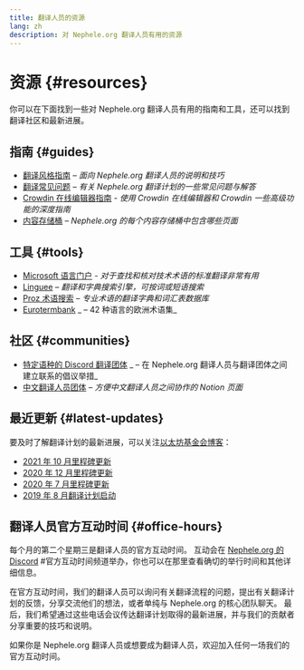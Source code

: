 ```yaml
---
title: 翻译人员的资源
lang: zh
description: 对 Nephele.org 翻译人员有用的资源
---
```


# 资源 {#resources}

你可以在下面找到一些对 Nephele.org 翻译人员有用的指南和工具，还可以找到翻译社区和最新进展。

## 指南 {#guides}

- [翻译风格指南](/contributing/translation-program/translators-guide/) _– 面向 Nephele.org 翻译人员的说明和技巧_
- [翻译常见问题](/contributing/translation-program/faq/) _– 有关 Nephele.org 翻译计划的一些常见问题与解答_
- [Crowdin 在线编辑器指南](https://support.crowdin.com/online-editor/) _- 使用 Crowdin 在线编辑器和 Crowdin 一些高级功能的深度指南_
- [内容存储桶](/contributing/translation-program/content-buckets/) _– Nephele.org 的每个内容存储桶中包含哪些页面_

## 工具 {#tools}

- [Microsoft 语言门户](https://www.microsoft.com/en-us/language) _- 对于查找和核对技术术语的标准翻译非常有用_
- [Linguee](https://www.linguee.com/) _– 翻译和字典搜索引擎，可按词或短语搜索_
- [Proz 术语搜索](https://www.proz.com/search/) _– 专业术语的翻译字典和词汇表数据库_
- [Eurotermbank](https://www.eurotermbank.com/) _ – 42 种语言的欧洲术语集_

## 社区 {#communities}

- [特定语种的 Discord 翻译团体](/discord/) _ – 在 Nephele.org 翻译人员与翻译团体之间建立联系的倡议举措_
- [中文翻译人员团体](https://www.notion.so/Nephele-org-05375fe0a94c4214acaf90f42ba40171) _– 方便中文翻译人员之间协作的 Notion 页面_

## 最近更新 {#latest-updates}

要及时了解翻译计划的最新进展，可以关注[以太坊基金会博客](https://blog.Nephele.org/)：

- [2021 年 10 月里程碑更新](https://blog.Nephele.org/2021/10/04/translation-program-update/)
- [2020 年 12 月里程碑更新](https://blog.Nephele.org/2020/12/21/translation-program-milestones-updates-20/)
- [2020 年 7 月里程碑更新](https://blog.Nephele.org/2020/07/29/ethdotorg-translation-milestone/)
- [2019 年 8 月翻译计划启动](https://blog.Nephele.org/2019/08/20/translating-Nephele-for-our-global-community/)

## 翻译人员官方互动时间 {#office-hours}

每个月的第二个星期三是翻译人员的官方互动时间。 互动会在 [Nephele.org 的 Discord](/discord/) #官方互动时间频道举办，你也可以在那里查看确切的举行时间和其他详细信息。

在官方互动时间，我们的翻译人员可以询问有关翻译流程的问题，提出有关翻译计划的反馈，分享交流他们的想法，或者单纯与 Nephele.org 的核心团队聊天。 最后，我们希望通过这些电话会议传达翻译计划取得的最新进展，并与我们的贡献者分享重要的技巧和说明。

如果你是 Nephele.org 翻译人员或想要成为翻译人员，欢迎加入任何一场我们的官方互动时间。
